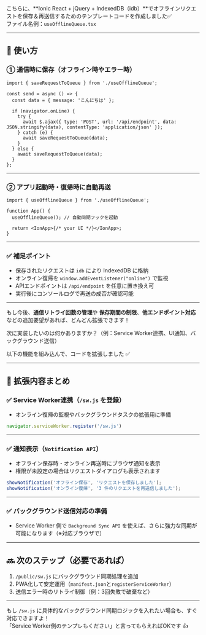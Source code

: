 こちらに、**Ionic React + jQuery + IndexedDB（idb）**でオフラインリクエストを保存＆再送信するためのテンプレートコードを作成しました✅  
ファイル名例：`useOfflineQueue.tsx`

---

## 🔧 使い方

### ① 通信時に保存（オフライン時やエラー時）

```tsx
import { saveRequestToQueue } from './useOfflineQueue';

const send = async () => {
  const data = { message: 'こんにちは' };

  if (navigator.onLine) {
    try {
      await $.ajax({ type: 'POST', url: '/api/endpoint', data: JSON.stringify(data), contentType: 'application/json' });
    } catch (e) {
      await saveRequestToQueue(data);
    }
  } else {
    await saveRequestToQueue(data);
  }
};
```

---

### ② アプリ起動時・復帰時に自動再送

```tsx
import { useOfflineQueue } from './useOfflineQueue';

function App() {
  useOfflineQueue(); // 自動同期フックを起動

  return <IonApp>{/* your UI */}</IonApp>;
}
```

---

### ✅ 補足ポイント

- 保存されたリクエストは `idb` により IndexedDB に格納
- オンライン復帰を `window.addEventListener("online")` で監視
- APIエンドポイントは `/api/endpoint` を任意に置き換え可
- 実行後にコンソールログで再送の成否が確認可能

---

もし今後、**通信リトライ回数の管理**や **保存期間の制限**、**他エンドポイント対応**などの追加要望があれば、どんどん拡張できます！

次に実装したいのは何かありますか？（例：Service Worker連携、UI通知、バックグラウンド送信）


以下の機能を組み込んで、コードを拡張しました ✅

---

## 🔧 拡張内容まとめ

### ✅ Service Worker連携（`/sw.js` を登録）
- オンライン復帰の監視やバックグラウンドタスクの拡張用に準備

```ts
navigator.serviceWorker.register('/sw.js')
```

---

### ✅ 通知表示（`Notification API`）
- オフライン保存時・オンライン再送時にブラウザ通知を表示
- 権限が未設定の場合はリクエストダイアログも表示されます

```ts
showNotification('オフライン保存', 'リクエストを保存しました');
showNotification('オンライン復帰', '3 件のリクエストを再送信しました');
```

---

### ✅ バックグラウンド送信対応の準備
- Service Worker 側で `Background Sync API` を使えば、さらに強力な同期が可能になります（※対応ブラウザで）

---

## 🔜 次のステップ（必要であれば）

1. `/public/sw.js` にバックグラウンド同期処理を追加
2. PWA化して安定運用（`manifest.json`と`registerServiceWorker`）
3. 送信エラー時のリトライ制御（例：3回失敗で破棄など）

---

もし `/sw.js` に具体的なバックグラウンド同期ロジックを入れたい場合も、すぐ対応できますよ！  
「Service Worker側のテンプレもください」と言ってもらえればOKです 👍